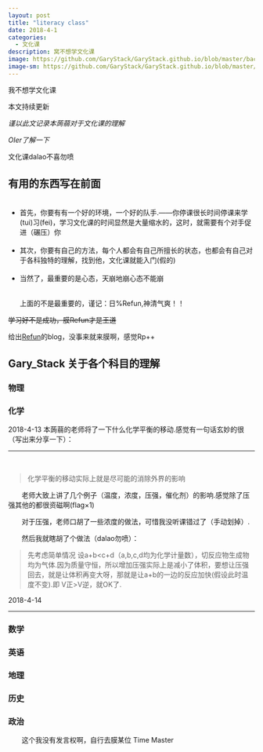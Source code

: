```yaml
---
layout: post
title: "literacy class"
date: 2018-4-1
categories:
  - 文化课
description: 窝不想学文化课
image: https://github.com/GaryStack/GaryStack.github.io/blob/master/background/%E6%98%9F%E7%A9%BA/timg%20(1).jpg?raw=true
image-sm: https://github.com/GaryStack/GaryStack.github.io/blob/master/background/%E6%98%9F%E7%A9%BA/timg%20(1).jpg?raw=true
---
```

我不想学文化课

本文持续更新

_谨以此文记录本蒟蒻对于文化课的理解_

_OIer了解一下_

文化课dalao不喜勿喷

## 有用的东西写在前面

<ul>
  <li>首先，你要有有一个好的环境，一个好的队手.——你停课很长时间停课来学(tui)习(fei)，学习文化课的时间显然是大量缩水的，这时，就需要有个对手促进（碾压）你</li>
  <li>其次，你要有自己的方法，每个人都会有自己所擅长的状态，也都会有自己对于各科独特的理解，找到他，文化课就能入门(假的)</li>
  <li>当然了，最重要的是心态，天崩地崩心态不能崩</li>
    


上面的不是最重要的，谨记：日%Refun,神清气爽！！

</ul>

~~学习好不是成功，膜Refun才是王道~~

给出[Refun](http://www.cnblogs.com/refun/)的blog，没事来就来膜啊，感觉Rp++


## Gary_Stack 关于各个科目的理解

### 物理

### 化学

2018-4-13 本蒟蒻的老师将了一下什么化学平衡的移动.感觉有一句话玄妙的很（写出来分享一下）：
___

        <blockquote>化学平衡的移动实际上就是尽可能的消除外界的影响
        </blockquote>
        
        老师大致上讲了几个例子（温度，浓度，压强，催化剂）的影响.感觉除了压强其他的都很资磁啊(flag×1)
        
        对于压强，老师口胡了一些浓度的做法，可惜我没听课错过了（手动划掉）.
        
        然后我就瞎胡了个做法（dalao勿喷）：
        <blockquote>先考虑简单情况 设a+b<c+d（a,b,c,d均为化学计量数），切反应物生成物均为气体.因为质量守恒，所以增加压强实际上是减小了体积，要想让压强回去，就是让体积再变大呀，那就是让a+b的一边的反应加快(假设此时温度不变).即 V正>V逆，就OK了.
        </blockquote>

2018-4-14 
___

### 数学

### 英语

### 地理

### 历史

### 政治

        这个我没有发言权啊，自行去膜某位 Time Master
        
